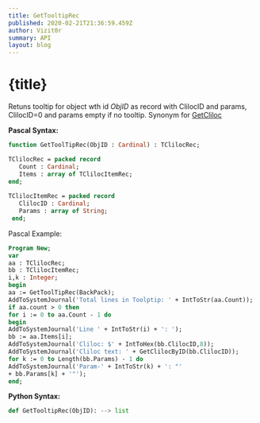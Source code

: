 ```yaml
---
title: GetTooltipRec
published: 2020-02-21T21:36:59.459Z
author: Vizit0r
summary: API
layout: blog
---
```


# {title}

Retuns tooltip for object wth id *ObjID* as record with ClilocID and params, ClilocID=0 and params empty if no tooltip.
Synonym for [GetCliloc](Api/GetCliloc)


**Pascal Syntax:**

```pascal
function GetToolTipRec(ObjID : Cardinal) : TClilocRec;

TClilocRec = packed record
   Count : Cardinal;
   Items : array of TClilocItemRec;
end;
 
TClilocItemRec = packed record
   ClilocID : Cardinal;
   Params : array of String;
 end;
```
Pascal Example:
```pascal
Program New;
var
aa : TClilocRec;
bb : TClilocItemRec;
i,k : Integer;
begin
aa := GetToolTipRec(BackPack);
AddToSystemJournal('Total lines in Toolptip: ' + IntToStr(aa.Count));
if aa.count > 0 then
for i := 0 to aa.Count - 1 do
begin
AddToSystemJournal('Line ' + IntToStr(i) + ': ');
bb := aa.Items[i]; 
AddToSystemJournal('Cliloc: $' + IntToHex(bb.ClilocID,8));
AddToSystemJournal('Cliloc text: ' + GetClilocByID(bb.ClilocID));
for k := 0 to Length(bb.Params) - 1 do
AddToSystemJournal('Param-' + IntToStr(k) + ': "'
+ bb.Params[k] + '"');
end;
```

**Python Syntax:**
```python
def GetTooltipRec(ObjID): --> list
```
